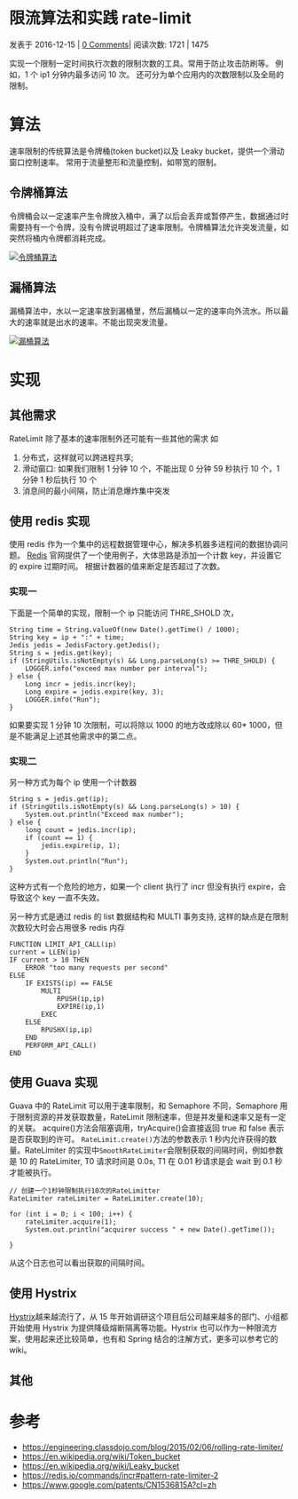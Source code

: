 # 限流算法和实践 rate-limit

发表于 2016-12-15 | [0 Comments](https://liuzhengyang.github.io/2016/12/15/rate-limit/#comments)| 阅读次数: 1721 | 1475

实现一个限制一定时间执行次数的限制次数的工具。常用于防止攻击防刷等。
例如，1 个 ip1 分钟内最多访问 10 次。
还可分为单个应用内的次数限制以及全局的限制。

# 算法

速率限制的传统算法是令牌桶(token bucket)以及 Leaky bucket，提供一个滑动窗口控制速率。
常用于流量整形和流量控制，如带宽的限制。

## 令牌桶算法

令牌桶会以一定速率产生令牌放入桶中，满了以后会丢弃或暂停产生，数据通过时需要持有一个令牌，没有令牌说明超过了速率限制。令牌桶算法允许突发流量，如突然将桶内令牌都消耗完成。

[![令牌桶算法](http://oek9m2h2f.bkt.clouddn.com/token%20bucket.png)](http://oek9m2h2f.bkt.clouddn.com/token%20bucket.png)

## 漏桶算法

漏桶算法中，水以一定速率放到漏桶里，然后漏桶以一定的速率向外流水。所以最大的速率就是出水的速率。不能出现突发流量。

[![漏桶算法](http://oek9m2h2f.bkt.clouddn.com/leak%20bucket.png)](http://oek9m2h2f.bkt.clouddn.com/leak%20bucket.png)

# 实现

## 其他需求

RateLimit 除了基本的速率限制外还可能有一些其他的需求
如

1. 分布式，这样就可以跨进程共享;
2. 滑动窗口: 如果我们限制 1 分钟 10 个，不能出现 0 分钟 59 秒执行 10 个，1 分钟 1 秒后执行 10 个
3. 消息间的最小间隔，防止消息爆炸集中突发

## 使用 redis 实现

使用 redis 作为一个集中的远程数据管理中心，解决多机器多进程间的数据协调问题。
[Redis](https://redis.io/commands/incr#pattern-rate-limiter-2) 官网提供了一个使用例子，大体思路是添加一个计数 key，并设置它的 expire 过期时间。
根据计数器的值来断定是否超过了次数。

### 实现一

下面是一个简单的实现，限制一个 ip 只能访问 THRE_SHOLD 次，

```
String time = String.valueOf(new Date().getTime() / 1000);
String key = ip + ":" + time;
Jedis jedis = JedisFactory.getJedis();
String s = jedis.get(key);
if (StringUtils.isNotEmpty(s) && Long.parseLong(s) >= THRE_SHOLD) {
    LOGGER.info("exceed max number per interval");
} else {
    Long incr = jedis.incr(key);
    Long expire = jedis.expire(key, 3);
    LOGGER.info("Run");
}
```

如果要实现 1 分钟 10 次限制，可以将除以 1000 的地方改成除以 60\* 1000，但是不能满足上述其他需求中的第二点。

### 实现二

另一种方式为每个 ip 使用一个计数器

```
String s = jedis.get(ip);
if (StringUtils.isNotEmpty(s) && Long.parseLong(s) > 10) {
    System.out.println("Exceed max number");
} else {
    long count = jedis.incr(ip);
    if (count == 1) {
        jedis.expire(ip, 1);
    }
    System.out.println("Run");
}
```

这种方式有一个危险的地方，如果一个 client 执行了 incr 但没有执行 expire，会导致这个 key 一直不失效。

另一种方式是通过 redis 的 list 数据结构和 MULTI 事务支持, 这样的缺点是在限制次数较大时会占用很多 redis 内存

```
FUNCTION LIMIT_API_CALL(ip)
current = LLEN(ip)
IF current > 10 THEN
    ERROR "too many requests per second"
ELSE
    IF EXISTS(ip) == FALSE
        MULTI
            RPUSH(ip,ip)
            EXPIRE(ip,1)
        EXEC
    ELSE
        RPUSHX(ip,ip)
    END
    PERFORM_API_CALL()
END
```

## 使用 Guava 实现

Guava 中的 RateLimit 可以用于速率限制，和 Semaphore 不同，Semaphore 用于限制资源的并发获取数量，RateLimit 限制速率，但是并发量和速率又是有一定的关联。
acquire()方法会阻塞调用，tryAcquire()会直接返回 true 和 false 表示是否获取到的许可。
`RateLimit.create()`方法的参数表示 1 秒内允许获得的数量。RateLimiter 的实现中`SmoothRateLimiter`会限制获取的间隔时间，例如参数是 10 的 RateLimiter, T0 请求时间是 0.0s, T1 在 0.01 秒请求是会 wait 到 0.1 秒才能被执行。

```
// 创建一个1秒钟限制执行10次的RateLimitter
RateLimiter rateLimiter = RateLimiter.create(10);

for (int i = 0; i < 100; i++) {
    rateLimiter.acquire(1);
    System.out.println("acquirer success " + new Date().getTime());

}
```

从这个日志也可以看出获取的间隔时间。

## 使用 Hystrix

[Hystrix](https://github.com/Netflix/Hystrix)越来越流行了，从 15 年开始调研这个项目后公司越来越多的部门、小组都开始使用 Hystrix 为提供降级熔断隔离等功能。Hystrix 也可以作为一种限流方案，使用起来还比较简单，也有和 Spring 结合的注解方式，更多可以参考它的 wiki。

## 其他

# 参考

- <https://engineering.classdojo.com/blog/2015/02/06/rolling-rate-limiter/>
- <https://en.wikipedia.org/wiki/Token_bucket>
- <https://en.wikipedia.org/wiki/Leaky_bucket>
- <https://redis.io/commands/incr#pattern-rate-limiter-2>
- <https://www.google.com/patents/CN1536815A?cl=zh>
